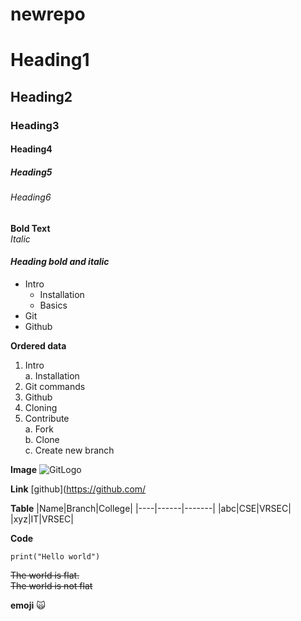 # newrepo
# Heading1
## Heading2
### Heading3
#### Heading4
##### Heading5
###### Heading6
**Bold Text**   
*Italic*
#### ***Heading bold and italic***
- Intro
  * Installation
  * Basics
- Git
- Github   
  
**Ordered data**
1. Intro     
    a. Installation
2. Git commands
3. Github
4. Cloning
5. Contribute    
    a.  Fork     
    b.  Clone   
    c.  Create new branch   
    
**Image**
![GitLogo](https://camo.githubusercontent.com/6eaaae8defc78f268eaf0824350a66a1dfcb6aa77210d3dca069d1d1cefebc53/68747470733a2f2f6769742d73636d2e636f6d2f696d616765732f6c6f676f732f646f776e6c6f6164732f4769742d4c6f676f2d32436f6c6f722e706e67)

**Link**
[github](https://github.com/

**Table**
|Name|Branch|College|
|----|------|-------|
|abc|CSE|VRSEC|
|xyz|IT|VRSEC|

**Code**
~~~
print("Hello world")
~~~

~~The world is flat.~~    
~~The world is not flat~~

**emoji**
:scream_cat:
